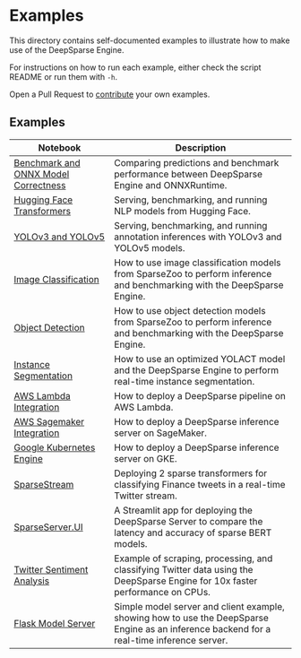 <!--
Copyright (c) 2021 - present / Neuralmagic, Inc. All Rights Reserved.

Licensed under the Apache License, Version 2.0 (the "License");
you may not use this file except in compliance with the License.
You may obtain a copy of the License at

   http://www.apache.org/licenses/LICENSE-2.0

Unless required by applicable law or agreed to in writing,
software distributed under the License is distributed on an "AS IS" BASIS,
WITHOUT WARRANTIES OR CONDITIONS OF ANY KIND, either express or implied.
See the License for the specific language governing permissions and
limitations under the License.
-->

# Examples

This directory contains self-documented examples to illustrate how to make use of the DeepSparse Engine. 

For instructions on how to run each example, either check the script README or run them with `-h`.

Open a Pull Request to [contribute](https://github.com/neuralmagic/deepsparse/blob/main/CONTRIBUTING.md) your own examples.

## Examples

| Notebook     |      Description      |
|----------|-------------|
| [Benchmark and ONNX Model Correctness](https://github.com/neuralmagic/deepsparse/tree/main/examples/benchmark/)  | Comparing predictions and benchmark performance between DeepSparse Engine and ONNXRuntime.  |
| [Hugging Face Transformers](https://github.com/neuralmagic/deepsparse/tree/main/examples/huggingface-transformers/) | Serving, benchmarking, and running NLP models from Hugging Face. |
| [YOLOv3 and YOLOv5](https://github.com/neuralmagic/deepsparse/tree/main/examples/ultralytics-yolo/) | Serving, benchmarking, and running annotation inferences with YOLOv3 and YOLOv5 models. |
| [Image Classification](https://github.com/neuralmagic/deepsparse/tree/main/examples/classification/)  | How to use image classification models from SparseZoo to perform inference and benchmarking with the DeepSparse Engine.  |
| [Object Detection](https://github.com/neuralmagic/deepsparse/tree/main/examples/detection/)  | How to use object detection models from SparseZoo to perform inference and benchmarking with the DeepSparse Engine.  |
| [Instance Segmentation](https://github.com/neuralmagic/deepsparse/tree/main/examples/dbolya-yolact/)  | How to use an optimized YOLACT model and the DeepSparse Engine to perform real-time instance segmentation. |
| [AWS Lambda Integration](https://github.com/neuralmagic/deepsparse/tree/main/examples/aws-lambda/)  | How to deploy a DeepSparse pipeline on AWS Lambda. |
| [AWS Sagemaker Integration](https://github.com/neuralmagic/deepsparse/tree/main/examples/aws-sagemaker/)  | How to deploy a DeepSparse inference server on SageMaker. |
| [Google Kubernetes Engine](https://github.com/neuralmagic/deepsparse/tree/main/examples/google-kubernetes-engine/) | How to deploy a DeepSparse inference server on GKE. |
| [SparseStream](https://github.com/neuralmagic/deepsparse/tree/main/examples/sparsestream/)  | Deploying 2 sparse transformers for classifying Finance tweets in a real-time Twitter stream. |
| [SparseServer.UI](https://github.com/neuralmagic/deepsparse/tree/main/examples/sparseserver-ui/)  | A Streamlit app for deploying the DeepSparse Server to compare the latency and accuracy of sparse BERT models. |
| [Twitter Sentiment Analysis](https://github.com/neuralmagic/deepsparse/tree/main/examples/twitter-nlp/)  | Example of scraping, processing, and classifying Twitter data using the DeepSparse Engine for 10x faster performance on CPUs. |
| [Flask Model Server](https://github.com/neuralmagic/deepsparse/tree/main/examples/flask/)  | Simple model server and client example, showing how to use the DeepSparse Engine as an inference backend for a real-time inference server. |


